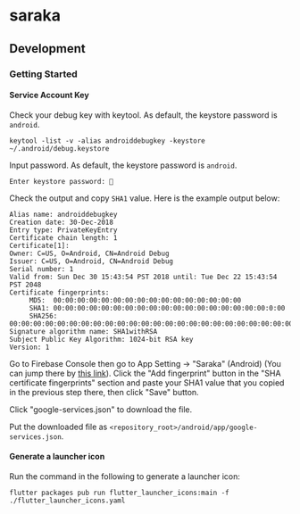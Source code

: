 # saraka

## Development

### Getting Started

#### Service Account Key

Check your debug key with keytool. As default, the keystore password is `android`.

```
keytool -list -v -alias androiddebugkey -keystore ~/.android/debug.keystore
```

Input password. As default, the keystore password is `android`.

```
Enter keystore password: 🔑
```

Check the output and copy `SHA1` value. Here is the example output below:

```
Alias name: androiddebugkey
Creation date: 30-Dec-2018
Entry type: PrivateKeyEntry
Certificate chain length: 1
Certificate[1]:
Owner: C=US, O=Android, CN=Android Debug
Issuer: C=US, O=Android, CN=Android Debug
Serial number: 1
Valid from: Sun Dec 30 15:43:54 PST 2018 until: Tue Dec 22 15:43:54 PST 2048
Certificate fingerprints:
	 MD5:  00:00:00:00:00:00:00:00:00:00:00:00:00:00:00:00
	 SHA1: 00:00:00:00:00:00:00:00:00:00:00:00:00:00:00:00:00:00:0:00
	 SHA256: 00:00:00:00:00:00:00:00:00:00:00:00:00:00:00:00:00:00:00:00:00:00:00:00:00:00:00:00:00:00:00:00
Signature algorithm name: SHA1withRSA
Subject Public Key Algorithm: 1024-bit RSA key
Version: 1
```

Go to Firebase Console then go to App Setting -> "Saraka" (Android) (You can jump there by [this link](https://console.firebase.google.com/u/0/project/saraka/settings/general/android:app.axross.saraka)). Click the "Add fingerprint" button in the "SHA certificate fingerprints" section and paste your SHA1 value that you copied in the previous step there, then click "Save" button.

Click "google-services.json" to download the file.

Put the downloaded file as `<repository_root>/android/app/google-services.json`.

#### Generate a launcher icon

Run the command in the following to generate a launcher icon:

```
flutter packages pub run flutter_launcher_icons:main -f ./flutter_launcher_icons.yaml
```
